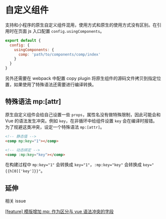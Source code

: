 # 自定义组件

支持和小程序的原生自定义组件混用，使用方式和原生的使用方式没有区别。在引用时在页面 js 入口配置 `config.usingComponents`。

```javascript
export default {
  config: {
    usingComponents: {
      comp: 'path/to/components/comp/index'
    }
  }
}
```

另外还需要在 webpack 中配置 copy plugin 将原生组件的源码文件拷贝到指定位置，如果使用了特殊语法还需要进行编译转换。

## 特殊语法 mp:[attr]

原生自定义组件会给自己设置一些 `props`，属性名没有做特殊限制，因此可能会和 Vue 的语法发生冲突。例如 `key`，在非循环中给组件设置 `key` 会在编译时报错。为了规避这类冲突，设定一个特殊语法 `mp:[attr]`。

```html
<!-- 静态值 -->
<comp mp:key="1"></comp>

<!-- 动态绑定 -->
<comp :mp:key="key"></comp>
```

在构建过程中 `mp:key="1"` 会转换成 `key="1"`，`:mp:key="key"` 会转换成 `key="{{h[0]['key']}}"`。

## 延伸

相关 issue

[[feature] 模版增加 mp: 作为区分与 vue 语法冲突的字段](https://github.com/kaola-fed/megalo/issues/71)